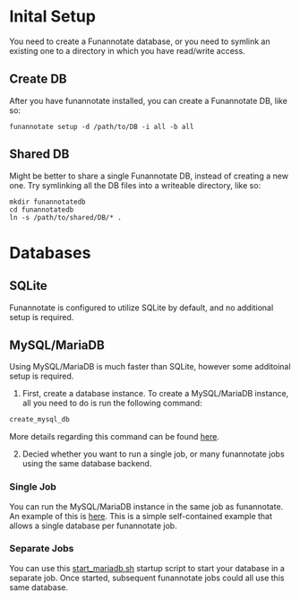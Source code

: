 # Inital Setup
You need to create a Funannotate database, or you need to symlink an existing one to a directory in which you have read/write access.

## Create DB
After you have funannotate installed, you can create a Funannotate DB, like so:

```
funannotate setup -d /path/to/DB -i all -b all
```

## Shared DB
Might be better to share a single Funannotate DB, instead of creating a new one.
Try symlinking all the DB files into a writeable directory, like so:
```
mkdir funannotatedb
cd funannotatedb
ln -s /path/to/shared/DB/* .
```

# Databases
## SQLite
Funannotate is configured to utilize SQLite by default, and no additional setup is required.

## MySQL/MariaDB
Using MySQL/MariaDB is much faster than SQLite, however some additoinal setup is required.

1. First, create a database instance. To create a MySQL/MariaDB instance, all you need to do is run the following command:

```bash
create_mysql_db
```
More details regarding this command can be found [here](https://github.com/ucr-hpcc/hpcc_slurm_examples/tree/master/singularity/mariadb).

2. Decied whether you want to run a single job, or many funannotate jobs using the same database backend.

### Single Job
You can run the MySQL/MariaDB instance in the same job as funannotate.
An example of this is [here](https://raw.githubusercontent.com/jdhayes/funbox/master/scripts/fun_workflow.sh).
This is a simple self-contained example that allows a single database per funannotate job.

### Separate Jobs
You can use this [start_mariadb.sh](https://raw.githubusercontent.com/ucr-hpcc/hpcc_slurm_examples/master/singularity/mariadb/start_mariadb.sh) startup script to start your database in a separate job. Once started, subsequent funannotate jobs could all use this same database.
